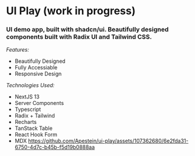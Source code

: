 # UI Play (work in progress)

### UI demo app, built with shadcn/ui. Beautifully designed components built with Radix UI and Tailwind CSS.

_Features:_

- Beautifully Designed
- Fully Accessiable
- Responsive Design

_Technologies Used:_

- NextJS 13
- Server Components
- Typescript
- Radix + Tailwind
- Recharts
- TanStack Table
- React Hook Form
- MDX
  https://github.com/Apestein/ui-play/assets/107362680/6e2fda31-6750-4d7c-b45b-f5d19b0888aa
